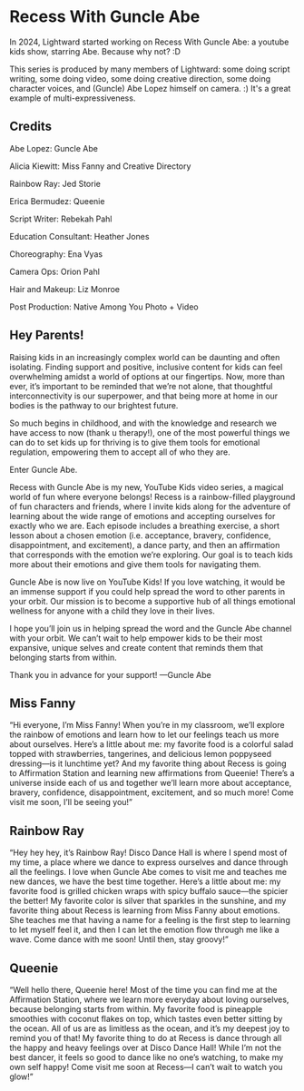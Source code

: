 # Recess With Guncle Abe

In 2024, Lightward started working on Recess With Guncle Abe: a youtube kids show, starring Abe. Because why not? :D

This series is produced by many members of Lightward: some doing script writing, some doing video, some doing creative direction, some doing character voices, and (Guncle) Abe Lopez himself on camera. :) It's a great example of multi-expressiveness.

## Credits

Abe Lopez: Guncle Abe

Alicia Kiewitt: Miss Fanny and Creative Directory

Rainbow Ray: Jed Storie

Erica Bermudez: Queenie

Script Writer: Rebekah Pahl

Education Consultant: Heather Jones

Choreography: Ena Vyas

Camera Ops: Orion Pahl

Hair and Makeup: Liz Monroe

Post Production: Native Among You Photo + Video

## Hey Parents!

Raising kids in an increasingly complex world can be daunting and often isolating. Finding support and positive, inclusive content for kids can feel overwhelming amidst a world of options at our fingertips. Now, more than ever, it’s important to be reminded that we’re not alone, that thoughtful interconnectivity is our superpower, and that being more at home in our bodies is the pathway to our brightest future.

So much begins in childhood, and with the knowledge and research we have access to now (thank u therapy!), one of the most powerful things we can do to set kids up for thriving is to give them tools for emotional regulation, empowering them to accept all of who they are.

Enter Guncle Abe.

Recess with Guncle Abe is my new, YouTube Kids video series, a magical world of fun where everyone belongs! Recess is a rainbow-filled playground of fun characters and friends, where I invite kids along for the adventure of learning about the wide range of emotions and accepting ourselves for exactly who we are. Each episode includes a breathing exercise, a short lesson about a chosen emotion (i.e. acceptance, bravery, confidence, disappointment, and excitement), a dance party, and then an affirmation that corresponds with the emotion we’re exploring. Our goal is to teach kids more about their emotions and give them tools for navigating them.

Guncle Abe is now live on YouTube Kids! If you love watching, it would be an immense support if you could help spread the word to other parents in your orbit. Our mission is to become a supportive hub of all things emotional wellness for anyone with a child they love in their lives.

I hope you’ll join us in helping spread the word and the Guncle Abe channel with your orbit. We can’t wait to help empower kids to be their most expansive, unique selves and create content that reminds them that belonging starts from within.

Thank you in advance for your support!
—Guncle Abe

## Miss Fanny

“Hi everyone, I’m Miss Fanny! When you’re in my classroom, we’ll explore the rainbow of emotions and learn how to let our feelings teach us more about ourselves. Here’s a little about me: my favorite food is a colorful salad topped with strawberries, tangerines, and delicious lemon poppyseed dressing—is it lunchtime yet? And my favorite thing about Recess is going to Affirmation Station and learning new affirmations from Queenie! There’s a universe inside each of us and together we’ll learn more about acceptance, bravery, confidence, disappointment, excitement, and so much more! Come visit me soon, I’ll be seeing you!”

## Rainbow Ray

“Hey hey hey, it’s Rainbow Ray! Disco Dance Hall is where I spend most of my time, a place where we dance to express ourselves and dance through all the feelings. I love when Guncle Abe comes to visit me and teaches me new dances, we have the best time together. Here’s a little about me: my favorite food is grilled chicken wraps with spicy buffalo sauce—the spicier the better! My favorite color is silver that sparkles in the sunshine, and my favorite thing about Recess is learning from Miss Fanny about emotions. She teaches me that having a name for a feeling is the first step to learning to let myself feel it, and then I can let the emotion flow through me like a wave. Come dance with me soon! Until then, stay groovy!”

## Queenie

“Well hello there, Queenie here! Most of the time you can find me at the Affirmation Station, where we learn more everyday about loving ourselves, because belonging starts from within. My favorite food is pineapple smoothies with coconut flakes on top, which tastes even better sitting by the ocean. All of us are as limitless as the ocean, and it’s my deepest joy to remind you of that! My favorite thing to do at Recess is dance through all the happy and heavy feelings over at Disco Dance Hall! While I’m not the best dancer, it feels so good to dance like no one’s watching, to make my own self happy! Come visit me soon at Recess—I can’t wait to watch you glow!”

